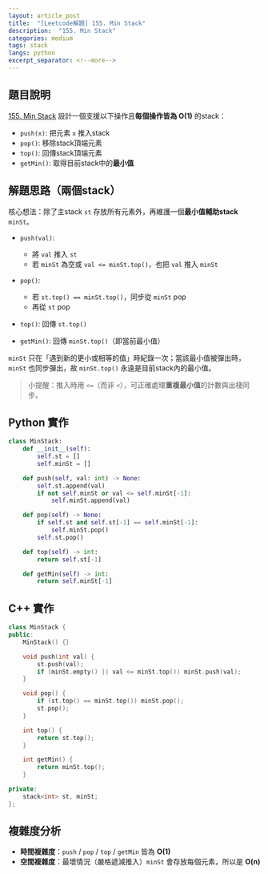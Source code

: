 ```yaml
---
layout: article_post
title:  "[Leetcode解題] 155. Min Stack"
description:  "155. Min Stack"
categories: medium
tags: stack
langs: python
excerpt_separator: <!--more-->
---
```


## 題目說明
[155. Min Stack](https://leetcode.com/problems/min-stack/)
設計一個支援以下操作且**每個操作皆為 O(1)** 的stack：

* `push(x)`: 把元素 `x` 推入stack
* `pop()`: 移除stack頂端元素
* `top()`: 回傳stack頂端元素
* `getMin()`: 取得目前stack中的**最小值**
 <!--more-->

## 解題思路（兩個stack）

核心想法：除了主stack `st` 存放所有元素外，再維護一個**最小值輔助stack** `minSt`。

* `push(val)`:

  * 將 `val` 推入 `st`
  * 若 `minSt` 為空或 `val <= minSt.top()`，也把 `val` 推入 `minSt`
* `pop()`:

  * 若 `st.top() == minSt.top()`，同步從 `minSt` pop
  * 再從 `st` pop
* `top()`: 回傳 `st.top()`
* `getMin()`: 回傳 `minSt.top()`（即當前最小值）

`minSt` 只在「遇到新的更小或相等的值」時紀錄一次；當該最小值被彈出時，`minSt` 也同步彈出，故 `minSt.top()` 永遠是目前stack內的最小值。

> 小提醒：推入時用 `<=`（而非 `<`），可正確處理**重複最小值**的計數與出棧同步。


## Python 實作
```python
class MinStack:
    def __init__(self):
        self.st = []
        self.minSt = []

    def push(self, val: int) -> None:
        self.st.append(val)
        if not self.minSt or val <= self.minSt[-1]:
            self.minSt.append(val)

    def pop(self) -> None:
        if self.st and self.st[-1] == self.minSt[-1]:
            self.minSt.pop()
        self.st.pop()

    def top(self) -> int:
        return self.st[-1]

    def getMin(self) -> int:
        return self.minSt[-1]
```

## C++ 實作
```cpp
class MinStack {
public:
    MinStack() {}

    void push(int val) {
        st.push(val);
        if (minSt.empty() || val <= minSt.top()) minSt.push(val);
    }

    void pop() {
        if (st.top() == minSt.top()) minSt.pop();
        st.pop();
    }

    int top() {
        return st.top();
    }

    int getMin() {
        return minSt.top();
    }

private:
    stack<int> st, minSt;
};
```

## 複雜度分析
* **時間複雜度**：`push` / `pop` / `top` / `getMin` 皆為 **O(1)**
* **空間複雜度**：最壞情況（嚴格遞減推入）`minSt` 會存放每個元素，所以是 **O(n)**
